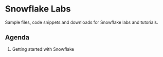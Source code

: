# Snowflake Labs

Sample files, code snippets and downloads for Snowflake labs and tutorials.

## Agenda

1. Getting started with Snowflake
